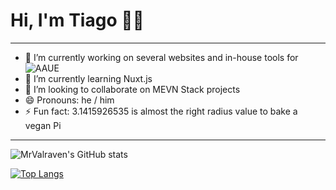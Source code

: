 # Hi, I'm Tiago 👨‍💻

<hr>

- 🔭 I’m currently working on several websites and in-house tools for ![AAUE](https://aaue.pt/)
- 🌱 I’m currently learning Nuxt.js
- 👯 I’m looking to collaborate on MEVN Stack projects
- 😄 Pronouns: he / him
- ⚡ Fun fact: 3.1415926535 is almost the right radius value to bake a vegan Pi

<hr>

![MrValraven's GitHub stats](https://github-readme-stats.vercel.app/api?username=MrValraven&show_icons=true&theme=radical)

[![Top Langs](https://github-readme-stats.vercel.app/api/top-langs/?username=MrValraven&layout=compact)](https://github.com/anuraghazra/github-readme-stats)
